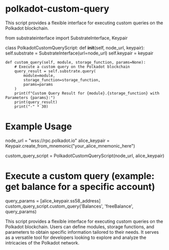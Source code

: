 # polkadot-custom-query  
This script provides a flexible interface for executing custom queries on the Polkadot blockchain.

from substrateinterface import SubstrateInterface, Keypair

class PolkadotCustomQueryScript:
    def __init__(self, node_url, keypair):
        self.substrate = SubstrateInterface(url=node_url)
        self.keypair = keypair

    def custom_query(self, module, storage_function, params=None):
        # Execute a custom query on the Polkadot blockchain
        query_result = self.substrate.query(
            module=module,
            storage_function=storage_function,
            params=params
        )
        print(f"Custom Query Result for {module}.{storage_function} with Parameters {params}:")
        print(query_result)
        print("-" * 30)

# Example Usage
node_url = "wss://rpc.polkadot.io"
alice_keypair = Keypair.create_from_mnemonic("your_alice_mnemonic_here")

custom_query_script = PolkadotCustomQueryScript(node_url, alice_keypair)

# Execute a custom query (example: get balance for a specific account)
query_params = [alice_keypair.ss58_address]
custom_query_script.custom_query('Balances', 'freeBalance', query_params)


This script provides a flexible interface for executing custom queries on the Polkadot blockchain. Users can define modules, storage functions, and parameters to obtain specific information tailored to their needs. It serves as a versatile tool for developers looking to explore and analyze the intricacies of the Polkadot network.
